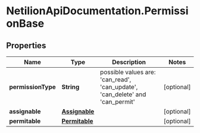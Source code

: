 # NetilionApiDocumentation.PermissionBase

## Properties
Name | Type | Description | Notes
------------ | ------------- | ------------- | -------------
**permissionType** | **String** | possible values are: &#39;can_read&#39;, &#39;can_update&#39;, &#39;can_delete&#39; and &#39;can_permit&#39; | [optional] 
**assignable** | [**Assignable**](Assignable.md) |  | [optional] 
**permitable** | [**Permitable**](Permitable.md) |  | [optional] 


